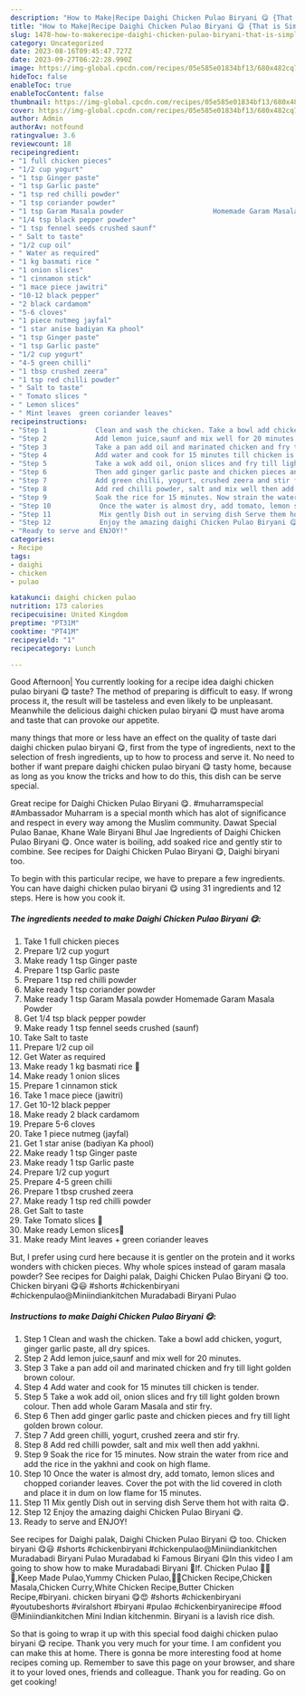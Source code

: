 ```yaml
---
description: "How to Make|Recipe Daighi Chicken Pulao Biryani 😋 {That is Simple"
title: "How to Make|Recipe Daighi Chicken Pulao Biryani 😋 {That is Simple"
slug: 1478-how-to-makerecipe-daighi-chicken-pulao-biryani-that-is-simple
category: Uncategorized
date: 2023-08-16T09:45:47.727Z
date: 2023-09-27T06:22:28.990Z
image: https://img-global.cpcdn.com/recipes/05e585e01834bf13/680x482cq70/daighi-chicken-pulao-biryani-recipe-main-photo.jpg
hideToc: false
enableToc: true
enableTocContent: false
thumbnail: https://img-global.cpcdn.com/recipes/05e585e01834bf13/680x482cq70/daighi-chicken-pulao-biryani-recipe-main-photo.jpg
cover: https://img-global.cpcdn.com/recipes/05e585e01834bf13/680x482cq70/daighi-chicken-pulao-biryani-recipe-main-photo.jpg
author: Admin
authorAv: notfound
ratingvalue: 3.6
reviewcount: 18
recipeingredient:
- "1 full chicken pieces"
- "1/2 cup yogurt"
- "1 tsp Ginger paste"
- "1 tsp Garlic paste"
- "1 tsp red chilli powder"
- "1 tsp coriander powder"
- "1 tsp Garam Masala powder                      Homemade Garam Masala Powder"
- "1/4 tsp black pepper powder"
- "1 tsp fennel seeds crushed saunf"
- " Salt to taste"
- "1/2 cup oil"
- " Water as required"
- "1 kg basmati rice "
- "1 onion slices"
- "1 cinnamon stick"
- "1 mace piece jawitri"
- "10-12 black pepper"
- "2 black cardamom"
- "5-6 cloves"
- "1 piece nutmeg jayfal"
- "1 star anise badiyan Ka phool"
- "1 tsp Ginger paste"
- "1 tsp Garlic paste"
- "1/2 cup yogurt"
- "4-5 green chilli"
- "1 tbsp crushed zeera"
- "1 tsp red chilli powder"
- " Salt to taste"
- " Tomato slices "
- " Lemon slices"
- " Mint leaves  green coriander leaves"
recipeinstructions:
- "Step 1            Clean and wash the chicken. Take a bowl add chicken, yogurt, ginger garlic paste, all dry spices."
- "Step 2            Add lemon juice,saunf and mix well for 20 minutes."
- "Step 3            Take a pan add oil and marinated chicken and fry till light golden brown colour."
- "Step 4            Add water and cook for 15 minutes till chicken is tender."
- "Step 5            Take a wok add oil, onion slices and fry till light golden brown colour. Then add whole Garam Masala and stir fry."
- "Step 6            Then add ginger garlic paste and chicken pieces and fry till light golden brown colour."
- "Step 7            Add green chilli, yogurt, crushed zeera and stir fry."
- "Step 8            Add red chilli powder, salt and mix well then add yakhni."
- "Step 9            Soak the rice for 15 minutes. Now strain the water from rice and add the rice in the yakhni and cook on high flame."
- "Step 10            Once the water is almost dry, add tomato, lemon slices and chopped coriander leaves.  Cover the pot with the lid covered in cloth and place it in dum on low flame for 15 minutes."
- "Step 11            Mix gently Dish out in serving dish Serve them hot with raita 😋."
- "Step 12            Enjoy the amazing daighi Chicken Pulao Biryani 😋."
- "Ready to serve and ENJOY!"
categories:
- Recipe
tags:
- daighi
- chicken
- pulao

katakunci: daighi chicken pulao 
nutrition: 173 calories
recipecuisine: United Kingdom
preptime: "PT31M"
cooktime: "PT41M"
recipeyield: "1"
recipecategory: Lunch

---
```



Good Afternoon| You currently looking for a recipe idea daighi chicken pulao biryani 😋 taste? The method of preparing is difficult to easy. If wrong process it, the result will be tasteless and even likely to be unpleasant. Meanwhile the delicious daighi chicken pulao biryani 😋 must have aroma and taste that can provoke our appetite.






many things that more or less have an effect on the quality of taste dari daighi chicken pulao biryani 😋, first from the type of ingredients, next to the selection of fresh ingredients, up to how to process and serve it. No need to bother if want prepare daighi chicken pulao biryani 😋 tasty home, because as long as you know the tricks and how to do this, this dish can be serve  special.


Great recipe for Daighi Chicken Pulao Biryani 😋. #muharramspecial #Ambassador Muharram is a special month which has alot of significance and respect in every way among the Muslim community. Dawat Special Pulao Banae, Khane Wale Biryani Bhul Jae Ingredients of Daighi Chicken Pulao Biryani 😋. Once water is boiling, add soaked rice and gently stir to combine. See recipes for Daighi Chicken Pulao Biryani 😋, Daighi biryani too.


To begin with this particular recipe, we have to prepare a few ingredients. You can have daighi chicken pulao biryani 😋 using 31 ingredients and 12 steps. Here is how you cook it.

<!--inarticleads1-->

##### The ingredients needed to make Daighi Chicken Pulao Biryani 😋:

1. Take 1 full chicken pieces
1. Prepare 1/2 cup yogurt
1. Make ready 1 tsp Ginger paste
1. Prepare 1 tsp Garlic paste
1. Prepare 1 tsp red chilli powder
1. Make ready 1 tsp coriander powder
1. Make ready 1 tsp Garam Masala powder                      Homemade Garam Masala Powder
1. Get 1/4 tsp black pepper powder
1. Make ready 1 tsp fennel seeds crushed (saunf)
1. Take  Salt to taste
1. Prepare 1/2 cup oil
1. Get  Water as required
1. Make ready 1 kg basmati rice 🍚
1. Make ready 1 onion slices
1. Prepare 1 cinnamon stick
1. Take 1 mace piece (jawitri)
1. Get 10-12 black pepper
1. Make ready 2 black cardamom
1. Prepare 5-6 cloves
1. Take 1 piece nutmeg (jayfal)
1. Get 1 star anise (badiyan Ka phool)
1. Make ready 1 tsp Ginger paste
1. Make ready 1 tsp Garlic paste
1. Prepare 1/2 cup yogurt
1. Prepare 4-5 green chilli
1. Prepare 1 tbsp crushed zeera
1. Make ready 1 tsp red chilli powder
1. Get  Salt to taste
1. Take  Tomato slices 🍅
1. Make ready  Lemon slices🍋
1. Make ready  Mint leaves + green coriander leaves


But, I prefer using curd here because it is gentler on the protein and it works wonders with chicken pieces. Why whole spices instead of garam masala powder? See recipes for Daighi palak, Daighi Chicken Pulao Biryani 😋 too. Chicken biryani 😋😃 #shorts #chickenbiryani #chickenpulao@Miniindiankitchen Muradabadi Biryani Pulao 

<!--inarticleads2-->

##### Instructions to make Daighi Chicken Pulao Biryani 😋:

1. Step 1            Clean and wash the chicken. Take a bowl add chicken, yogurt, ginger garlic paste, all dry spices.
1. Step 2            Add lemon juice,saunf and mix well for 20 minutes.
1. Step 3            Take a pan add oil and marinated chicken and fry till light golden brown colour.
1. Step 4            Add water and cook for 15 minutes till chicken is tender.
1. Step 5            Take a wok add oil, onion slices and fry till light golden brown colour. Then add whole Garam Masala and stir fry.
1. Step 6            Then add ginger garlic paste and chicken pieces and fry till light golden brown colour.
1. Step 7            Add green chilli, yogurt, crushed zeera and stir fry.
1. Step 8            Add red chilli powder, salt and mix well then add yakhni.
1. Step 9            Soak the rice for 15 minutes. Now strain the water from rice and add the rice in the yakhni and cook on high flame.
1. Step 10            Once the water is almost dry, add tomato, lemon slices and chopped coriander leaves.  Cover the pot with the lid covered in cloth and place it in dum on low flame for 15 minutes.
1. Step 11            Mix gently Dish out in serving dish Serve them hot with raita 😋.
1. Step 12            Enjoy the amazing daighi Chicken Pulao Biryani 😋.
1. Ready to serve and ENJOY!

See recipes for Daighi palak, Daighi Chicken Pulao Biryani 😋 too. Chicken biryani 😋😃 #shorts #chickenbiryani #chickenpulao@Miniindiankitchen Muradabadi Biryani Pulao Muradabad ki Famous Biryani 😋In this video I am going to show how to make Muradabadi Biryani 🌺If. Chicken Pulao 🤤😋🤗,Keep Made Pulao,Yummy Chicken Pulao,🤗🤤Chicken Recipe,Chicken Masala,Chicken Curry,White Chicken Recipe,Butter Chicken Recipe,#biryani. chicken biryani 😋😍 #shorts #chickenbiryani #youtubeshorts #viralshort #biryani #pulao #chickenbiryanirecipe #food @Miniindiankitchen Mini Indian kitchenmin. Biryani is a lavish rice dish. 

So that is going to wrap it up with this special food daighi chicken pulao biryani 😋 recipe. Thank you very much for your time. I am confident you can make this at home. There is gonna be more interesting food at home recipes coming up. Remember to save this page on your browser, and share it to your loved ones, friends and colleague. Thank you for reading. Go on get cooking!
